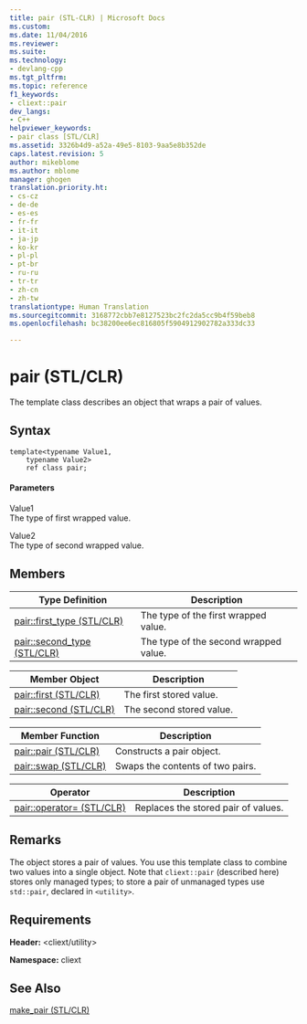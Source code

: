 ```yaml
---
title: pair (STL-CLR) | Microsoft Docs
ms.custom: 
ms.date: 11/04/2016
ms.reviewer: 
ms.suite: 
ms.technology:
- devlang-cpp
ms.tgt_pltfrm: 
ms.topic: reference
f1_keywords:
- cliext::pair
dev_langs:
- C++
helpviewer_keywords:
- pair class [STL/CLR]
ms.assetid: 3326b4d9-a52a-49e5-8103-9aa5e8b352de
caps.latest.revision: 5
author: mikeblome
ms.author: mblome
manager: ghogen
translation.priority.ht:
- cs-cz
- de-de
- es-es
- fr-fr
- it-it
- ja-jp
- ko-kr
- pl-pl
- pt-br
- ru-ru
- tr-tr
- zh-cn
- zh-tw
translationtype: Human Translation
ms.sourcegitcommit: 3168772cbb7e8127523bc2fc2da5cc9b4f59beb8
ms.openlocfilehash: bc38200ee6ec816805f5904912902782a333dc33

---
```

# pair (STL/CLR)
The template class describes an object that wraps a pair of values.  
  
## Syntax  
  
```  
template<typename Value1,  
    typename Value2>  
    ref class pair;  
```  
  
#### Parameters  
 Value1  
 The type of first wrapped value.  
  
 Value2  
 The type of second wrapped value.  
  
## Members  
  
|Type Definition|Description|  
|---------------------|-----------------|  
|[pair::first_type (STL/CLR)](../dotnet/pair-first-type-stl-clr.md)|The type of the first wrapped value.|  
|[pair::second_type (STL/CLR)](../dotnet/pair-second-type-stl-clr.md)|The type of the second wrapped value.|  
  
|Member Object|Description|  
|-------------------|-----------------|  
|[pair::first (STL/CLR)](../dotnet/pair-first-stl-clr.md)|The first stored value.|  
|[pair::second (STL/CLR)](../dotnet/pair-second-stl-clr.md)|The second stored value.|  
  
|Member Function|Description|  
|---------------------|-----------------|  
|[pair::pair (STL/CLR)](../dotnet/pair-pair-stl-clr.md)|Constructs a pair object.|  
|[pair::swap (STL/CLR)](../dotnet/pair-swap-stl-clr.md)|Swaps the contents of two pairs.|  
  
|Operator|Description|  
|--------------|-----------------|  
|[pair::operator= (STL/CLR)](../dotnet/pair-operator-assign-stl-clr.md)|Replaces the stored pair of values.|  
  
## Remarks  
 The object stores a pair of values. You use this template class to combine two values into a single object. Note that `cliext::pair` (described here) stores only managed types; to store a pair of unmanaged types use `std::pair`, declared in `<utility>`.  
  
## Requirements  
 **Header:** \<cliext/utility>  
  
 **Namespace:** cliext  
  
## See Also  
 [make_pair (STL/CLR)](../dotnet/make-pair-stl-clr.md)


<!--HONumber=Jan17_HO1-->


